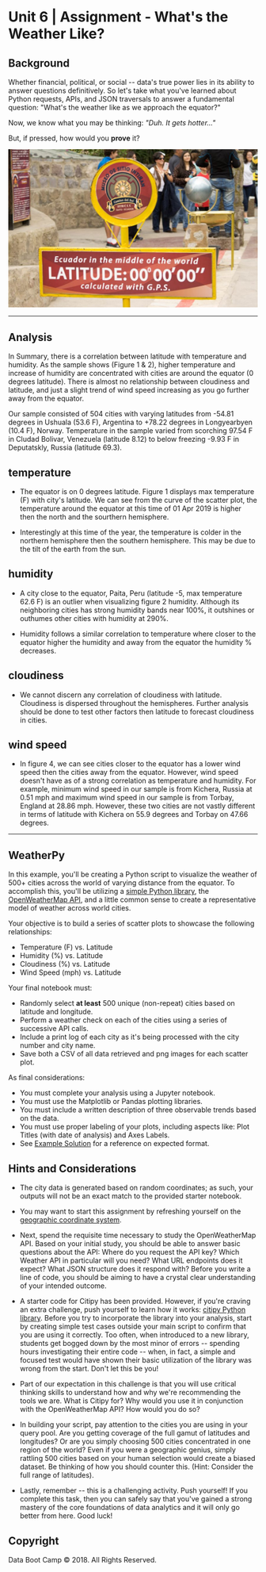 # Unit 6 | Assignment - What's the Weather Like?

## Background

Whether financial, political, or social -- data's true power lies in its ability to answer questions definitively. So let's take what you've learned about Python requests, APIs, and JSON traversals to answer a fundamental question: "What's the weather like as we approach the equator?"

Now, we know what you may be thinking: _"Duh. It gets hotter..."_

But, if pressed, how would you **prove** it?

![Equator](Images/equatorsign.png)

-----------------------------------------------------------------------------------------------------------------------

## Analysis

In Summary, there is a correlation between latitude with temperature and humidity. As the sample shows (Figure 1 & 2), higher temperature and increase of humidity are concentrated with cities are around the equator (0 degrees latitude). There is almost no relationship between cloudiness and latitude, and just a slight trend of wind speed increasing as you go further away from the equator. 

Our sample consisted of 504 cities with varying latitudes from -54.81 degrees in Ushuala (53.6 F), Argentina to +78.22 degrees in Longyearbyen (10.4 F), Norway. Temperature in the sample varied from scorching 97.54 F in Cludad Bolivar, Venezuela (latitude 8.12) to below freezing -9.93 F in Deputatskly, Russia (latitude 69.3).

## temperature

* The equator is on 0 degrees latitude. Figure 1 displays max temperature (F) with city's latitude. We can see from the curve of the scatter plot, the temperature around the equator at this time of 01 Apr 2019 is higher then the north and the sourthern hemisphere.

* Interestingly at this time of the year, the temperature is colder in the northern hemisphere then the southern hemisphere. This may be due to the tilt of the earth from the sun. 


## humidity

* A city close to the equator, Paita, Peru (latitude -5, max temperature 62.6 F) is an outlier when visualizing figure 2 humidity. Although its neighboring cities has strong humidity bands near 100%, it outshines or outhumes other cities with humidity at 290%.

* Humidity follows a similar correlation to temperature where closer to the equator higher the humidity and away from the equator the humidity % decreases. 

## cloudiness

* We cannot discern any correlation of cloudiness with latitude. Cloudiness is dispersed throughout the hemispheres. Further analysis should be done to test other factors then latitude to forecast cloudiness in cities.

## wind speed

* In figure 4, we can see cities closer to the equator has a lower wind speed then the cities away from the equator. However, wind speed doesn't have as of a strong correlation as temperature and humidity. For example, minimum wind speed in our sample is from Kichera, Russia at 0.51 mph and maximum wind speed in our sample is from Torbay, England at 28.86 mph. However, these two cities are not vastly different in terms of latitude with Kichera on 55.9 degrees and Torbay on 47.66 degrees.

-----------------------------------------------------------------------------------------------------------------------
## WeatherPy

In this example, you'll be creating a Python script to visualize the weather of 500+ cities across the world of varying distance from the equator. To accomplish this, you'll be utilizing a [simple Python library](https://pypi.python.org/pypi/citipy), the [OpenWeatherMap API](https://openweathermap.org/api), and a little common sense to create a representative model of weather across world cities.

Your objective is to build a series of scatter plots to showcase the following relationships:

* Temperature (F) vs. Latitude
* Humidity (%) vs. Latitude
* Cloudiness (%) vs. Latitude
* Wind Speed (mph) vs. Latitude

Your final notebook must:

* Randomly select **at least** 500 unique (non-repeat) cities based on latitude and longitude.
* Perform a weather check on each of the cities using a series of successive API calls.
* Include a print log of each city as it's being processed with the city number and city name.
* Save both a CSV of all data retrieved and png images for each scatter plot.

As final considerations:

* You must complete your analysis using a Jupyter notebook.
* You must use the Matplotlib or Pandas plotting libraries.
* You must include a written description of three observable trends based on the data.
* You must use proper labeling of your plots, including aspects like: Plot Titles (with date of analysis) and Axes Labels.
* See [Example Solution](WeatherPy_Example.pdf) for a reference on expected format.

## Hints and Considerations

* The city data is generated based on random coordinates; as such, your outputs will not be an exact match to the provided starter notebook.

* You may want to start this assignment by refreshing yourself on the [geographic coordinate system](http://desktop.arcgis.com/en/arcmap/10.3/guide-books/map-projections/about-geographic-coordinate-systems.htm).

* Next, spend the requisite time necessary to study the OpenWeatherMap API. Based on your initial study, you should be able to answer  basic questions about the API: Where do you request the API key? Which Weather API in particular will you need? What URL endpoints does it expect? What JSON structure does it respond with? Before you write a line of code, you should be aiming to have a crystal clear understanding of your intended outcome.

* A starter code for Citipy has been provided. However, if you're craving an extra challenge, push yourself to learn how it works: [citipy Python library](https://pypi.python.org/pypi/citipy). Before you try to incorporate the library into your analysis, start by creating simple test cases outside your main script to confirm that you are using it correctly. Too often, when introduced to a new library, students get bogged down by the most minor of errors -- spending hours investigating their entire code -- when, in fact, a simple and focused test would have shown their basic utilization of the library was wrong from the start. Don't let this be you!

* Part of our expectation in this challenge is that you will use critical thinking skills to understand how and why we're recommending the tools we are. What is Citipy for? Why would you use it in conjunction with the OpenWeatherMap API? How would you do so?

* In building your script, pay attention to the cities you are using in your query pool. Are you getting coverage of the full gamut of latitudes and longitudes? Or are you simply choosing 500 cities concentrated in one region of the world? Even if you were a geographic genius, simply rattling 500 cities based on your human selection would create a biased dataset. Be thinking of how you should counter this. (Hint: Consider the full range of latitudes).

* Lastly, remember -- this is a challenging activity. Push yourself! If you complete this task, then you can safely say that you've gained a strong mastery of the core foundations of data analytics and it will only go better from here. Good luck!

## Copyright

Data Boot Camp © 2018. All Rights Reserved.
